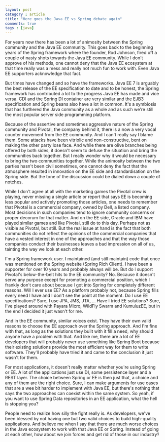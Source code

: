 ```yaml
---
layout: post
category : article
title: "Here goes the Java EE vs Spring debate again"
comments: true
tags : [java]
---
```


For years now there has been a lot of animosity between the Spring community and the Java EE community. This goes back to the beginning years of the Spring framework where the founder, Rod Johnson, fired off a couple of nasty shots towards the Java EE community. While I don't approve of his methods, one cannot deny that the Java EE ecosystem at that time really was a mess and really not much fun to work with. Even Java EE supporters acknowledge that fact. 

But times have changed and so have the frameworks. Java EE 7 is arguably the best release of the EE specification to date and to be honest, the Spring framework has contributed a lot to the progress Java EE has made and vice versa. CDI and the Spring DI container are very similar and the EJB3 specification and Spring beans also have a lot in common. It's a symbiosis that has furthered the Java community as a whole and as such we're still the most popular server side programming platform. 

Because of the assertive and sometimes aggressive nature of the Spring community and Pivotal, the company behind it, there is a now a very vocal counter movement from the EE community. And I can't really say I blame them. Some attacks have been vitriolic and non-constructive, bent on making the other party lose face. And while there are olive branches being offered by both sides, it doesn't seem to defuse the situation and bring the communities back together. But I really wonder why it would be necessary to bring the two communities together. While the animosity between the two parties hasn't been civil sometimes, one cannot deny the fact that the atmosphere resulted in innovation on the EE side and standardisation on the Spring side. But the tone of the discussion could be dialed down a couple of notches.

While I don't agree at all with the marketing games the Pivotal crew is playing, never missing a single article or report that says EE is becoming less popular and actively promoting those articles, one needs to remember that Pivotal is a commercial company, owned by Dell, a listed company. Most decisions in such companies tend to ignore community concerns or proper decorum for that matter. And on the EE side, Oracle and IBM have played similar games and like Pivotal, still do to this day. Perhaps not as visible as Pivotal, but still. But the real issue at hand is the fact that both communities do not reflect the opinions of the commercial companies that have a vested interest in one of the approaches and that the way those companies conduct their businesses leaves a bad impression on all of us, tainting the way we look at each other.

I'm a Spring framework user. I maintained (and still maintain) code that once was mentioned on the Spring website (Spring Rich Client). I have been a supporter for over 10 years and probably always will be. But do I support Pivotal's below-the-belt hits to the EE community? No. Because it doesn't serve any purpose except for promoting a commercial position, which I frankly don't care about because I got into Spring for completely different reasons. Will I ever use EE? As a platform probably not, because Spring fills every need I have and I don't see the point at the moment. Do I use EE specifications? Sure, I use JPA, JMS, JTA, ... Have I tried EE solutions? Sure, I've played around with Payara Micro, WildFly Swarm and KumuluzEE, but in the end I decided it just wasn't for me.

And in the EE community, similar voices exist. They have their own valid reasons to choose the EE approach over the Spring approach. And I'm fine with that, as long as the solutions they built with it fill a need, why should anyone have a problem with that. And like me, there are a lot of EE developers that will probably never use something like Spring Boot because their existing solutions provide the most efficient way for them to write software. They'll probably have tried it and came to the conclusion it just wasn't for them.

For most applications, it doesn't really matter whether you're using Spring or EE. A lot of the applications just use DI, some persistence layer and a REST layer. The choice between Spring or EE is then just that, a choice and any of them are the right choice. Sure, I can make arguments for use cases that are a wee bit harder to implement with Java EE, but there's nothing that says the two approaches can coexist within the same system. So yeah, if you want to use Spring Data repositories in an EE application, what the hell is stopping you? 

People need to realize how silly the fight really is. As developers, we've been blessed by not having one but two valid choices to build high-quality applications. And believe me when I say that there are much worse choices in the Java ecosystem to work with that Java EE or Spring. Instead of going at each other, how about we join forces and get rid of those in our industry?